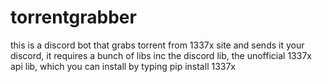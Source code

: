 # torrentgrabber
this is a discord bot that grabs torrent from 1337x site and sends it your discord, it requires a bunch of libs inc the discord lib, the unofficial 1337x api lib, which you can install by typing pip install 1337x
